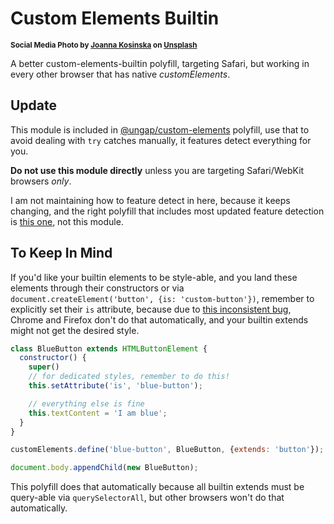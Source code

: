 # Custom Elements Builtin

<sup>**Social Media Photo by [Joanna Kosinska](https://unsplash.com/@joannakosinska) on [Unsplash](https://unsplash.com/)**</sup>


A better custom-elements-builtin polyfill, targeting Safari, but working in every other browser that has native _customElements_.


## Update

This module is included in [@ungap/custom-elements](https://github.com/ungap/custom-elements#readme) polyfill, use that to avoid dealing with `try` catches manually, it features detect everything for you.

**Do not use this module directly** unless you are targeting Safari/WebKit browsers *only*.

I am not maintaining how to feature detect in here, because it keeps changing, and the right polyfill that includes most updated feature detection is [this one](https://github.com/ungap/custom-elements#readme), not this module.


## To Keep In Mind

If you'd like your builtin elements to be style-able, and you land these elements through their constructors or via `document.createElement('button', {is: 'custom-button'})`, remember to explicitly set their `is` attribute, because due to [this inconsistent bug](https://github.com/whatwg/html/issues/5782), Chrome and Firefox don't do that automatically, and your builtin extends might not get the desired style.

```js
class BlueButton extends HTMLButtonElement {
  constructor() {
    super()
    // for dedicated styles, remember to do this!
    this.setAttribute('is', 'blue-button');

    // everything else is fine
    this.textContent = 'I am blue';
  }
}

customElements.define('blue-button', BlueButton, {extends: 'button'});

document.body.appendChild(new BlueButton);
```

This polyfill does that automatically because all builtin extends must be query-able via `querySelectorAll`, but other browsers won't do that automatically.

